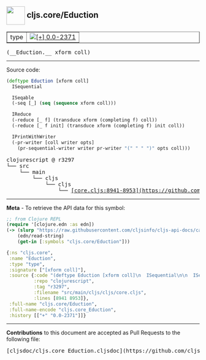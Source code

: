 ## <img width="48px" valign="middle" src="http://i.imgur.com/Hi20huC.png"> cljs.core/Eduction

 <table border="1">
<tr>

<td>type</td>
<td><a href="https://github.com/cljsinfo/cljs-api-docs/tree/0.0-2371"><img valign="middle" alt="[+] 0.0-2371" src="https://img.shields.io/badge/+-0.0--2371-lightgrey.svg"></a> </td>
</tr>
</table>

 <samp>
(__Eduction.__ xform coll)<br>
</samp>

---





Source code:

```clj
(deftype Eduction [xform coll]
  ISequential

  ISeqable
  (-seq [_] (seq (sequence xform coll)))

  IReduce
  (-reduce [_ f] (transduce xform (completing f) coll))
  (-reduce [_ f init] (transduce xform (completing f) init coll))

  IPrintWithWriter
  (-pr-writer [coll writer opts]
    (pr-sequential-writer writer pr-writer "(" " " ")" opts coll)))
```

 <pre>
clojurescript @ r3297
└── src
    └── main
        └── cljs
            └── cljs
                └── <ins>[core.cljs:8941-8953](https://github.com/clojure/clojurescript/blob/r3297/src/main/cljs/cljs/core.cljs#L8941-L8953)</ins>
</pre>


---

__Meta__ - To retrieve the API data for this symbol:

```clj
;; from Clojure REPL
(require '[clojure.edn :as edn])
(-> (slurp "https://raw.githubusercontent.com/cljsinfo/cljs-api-docs/catalog/cljs-api.edn")
    (edn/read-string)
    (get-in [:symbols "cljs.core/Eduction"]))
```

```clj
{:ns "cljs.core",
 :name "Eduction",
 :type "type",
 :signature ["[xform coll]"],
 :source {:code "(deftype Eduction [xform coll]\n  ISequential\n\n  ISeqable\n  (-seq [_] (seq (sequence xform coll)))\n\n  IReduce\n  (-reduce [_ f] (transduce xform (completing f) coll))\n  (-reduce [_ f init] (transduce xform (completing f) init coll))\n\n  IPrintWithWriter\n  (-pr-writer [coll writer opts]\n    (pr-sequential-writer writer pr-writer \"(\" \" \" \")\" opts coll)))",
          :repo "clojurescript",
          :tag "r3297",
          :filename "src/main/cljs/cljs/core.cljs",
          :lines [8941 8953]},
 :full-name "cljs.core/Eduction",
 :full-name-encode "cljs.core_Eduction",
 :history [["+" "0.0-2371"]]}

```

---

__Contributions__ to this document are accepted as Pull Requests to the following file:

 <pre>
[cljsdoc/cljs.core_Eduction.cljsdoc](https://github.com/cljsinfo/cljs-api-docs/blob/master/cljsdoc/cljs.core_Eduction.cljsdoc)
</pre>

